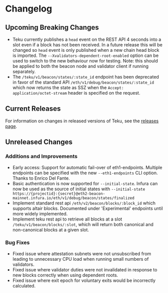 # Changelog

## Upcoming Breaking Changes
- Teku currently publishes a `head` event on the REST API 4 seconds into a slot even if a block has not been received. In a future release this will be changed so `head` event is only published when a new
  chain head block is imported. The `--Xvalidators-dependent-root-enabled` option can be used to switch to the new behaviour now for testing.
  Note: this should be applied to both the beacon node and validator client if running separately.
- The `/teku/v1/beacon/states/:state_id` endpoint has been deprecated in favor of the standard API `/eth/v1/debug/beacon/states/:state_id` which now returns the state as SSZ when the `Accept: application/octet-stream` header is specified on the request.

## Current Releases
For information on changes in released versions of Teku, see the [releases page](https://github.com/ConsenSys/teku/releases).

## Unreleased Changes

### Additions and Improvements
- Early access: Support for automatic fail-over of eth1-endpoints.  Multiple endpoints can be specified with the new `--eth1-endpoints` CLI option. Thanks to Enrico Del Fante.
- Basic authentication is now supported for `--initial-state`. Infura can now be used as the source of initial states with `--initial-state https://{projectid}:{secret}@eth2-beacon-mainnet.infura.io/eth/v1/debug/beacon/states/finalized`
- Implement standard rest api `/eth/v2/beacon/blocks/:block_id` which supports altair blocks. Documented under 'Experimental' endpoints until more widely implemented.
- Implement teku rest api to retrieve all blocks at a slot `/teku/v1/beacon/blocks/:slot`, which will return both canonical and non-canonical blocks at a given slot.

### Bug Fixes
- Fixed issue where attestation subnets were not unsubscribed from leading to unnecessary CPU load when running small numbers of validators.
- Fixed issue where validator duties were not invalidated in response to new blocks correctly when using dependent roots.
- Fixed issue where exit epoch for voluntary exits would be incorrectly calculated.
